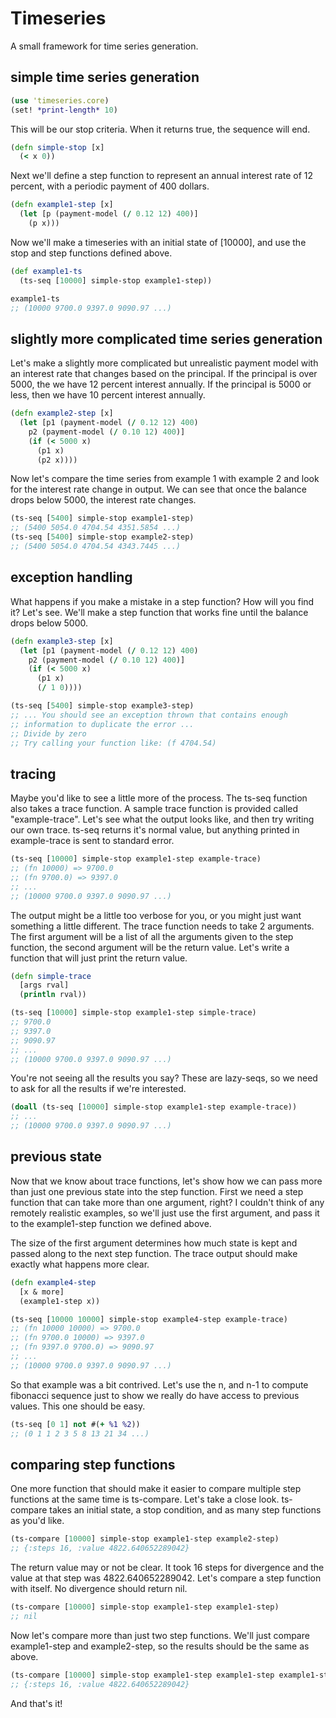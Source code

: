 # Timeseries

A small framework for time series generation.

## simple time series generation

```clojure
(use 'timeseries.core)
(set! *print-length* 10)
```

This will be our stop criteria. When it returns true, the sequence will end.

```clojure
(defn simple-stop [x]
  (< x 0))
```

Next we'll define a step function to represent an annual interest rate
of 12 percent, with a periodic payment of 400 dollars.

```clojure
(defn example1-step [x]
  (let [p (payment-model (/ 0.12 12) 400)]
    (p x)))
```

Now we'll make a timeseries with an initial state of [10000], and
use the stop and step functions defined above.

```clojure
(def example1-ts
  (ts-seq [10000] simple-stop example1-step))

example1-ts
;; (10000 9700.0 9397.0 9090.97 ...)
```

## slightly more complicated time series generation

Let's make a slightly more complicated but unrealistic payment
model with an interest rate that changes based on the principal.
If the principal is over 5000, the we have 12 percent interest
annually. If the principal is 5000 or less, then we have 10
percent interest annually.

```clojure
(defn example2-step [x]
  (let [p1 (payment-model (/ 0.12 12) 400)
	p2 (payment-model (/ 0.10 12) 400)]
    (if (< 5000 x)
      (p1 x)
      (p2 x))))
```

Now let's compare the time series from example 1 with example 2
and look for the interest rate change in output. We can see
that once the balance drops below 5000, the interest rate
changes.

```clojure
(ts-seq [5400] simple-stop example1-step)
;; (5400 5054.0 4704.54 4351.5854 ...)
(ts-seq [5400] simple-stop example2-step)
;; (5400 5054.0 4704.54 4343.7445 ...)

```

## exception handling

What happens if you make a mistake in a step function?
How will you find it? Let's see. We'll make a step function
that works fine until the balance drops below 5000.

```clojure
(defn example3-step [x]
  (let [p1 (payment-model (/ 0.12 12) 400)
	p2 (payment-model (/ 0.10 12) 400)]
    (if (< 5000 x)
      (p1 x)
      (/ 1 0))))

(ts-seq [5400] simple-stop example3-step)
;; ... You should see an exception thrown that contains enough
;; information to duplicate the error ...
;; Divide by zero
;; Try calling your function like: (f 4704.54)
```

## tracing

Maybe you'd like to see a little more of the process. The
ts-seq function also takes a trace function. A sample trace
function is provided called "example-trace". Let's see what
the output looks like, and then try writing our own trace.
ts-seq returns it's normal value, but anything printed
in example-trace is sent to standard error.

```clojure
(ts-seq [10000] simple-stop example1-step example-trace)
;; (fn 10000) => 9700.0
;; (fn 9700.0) => 9397.0
;; ...
;; (10000 9700.0 9397.0 9090.97 ...)
```

The output might be a little too verbose for you, or you might
just want something a little different. The trace function
needs to take 2 arguments. The first argument will be a list of all
the arguments given to the step function, the second argument will
be the return value. Let's write a function that will just print
the return value.

```clojure
(defn simple-trace
  [args rval]
  (println rval))

(ts-seq [10000] simple-stop example1-step simple-trace)
;; 9700.0
;; 9397.0
;; 9090.97
;; ...
;; (10000 9700.0 9397.0 9090.97 ...)
```

You're not seeing all the results you say? These are lazy-seqs, so
we need to ask for all the results if we're interested.
```clojure
(doall (ts-seq [10000] simple-stop example1-step example-trace))
;; ...
;; (10000 9700.0 9397.0 9090.97 ...)
```

## previous state

Now that we know about trace functions, let's show how we can pass
more than just one previous state into the step function. First we
need a step function that can take more than one argument, right?
I couldn't think of any remotely realistic examples, so we'll just
use the first argument, and pass it to the example1-step function
we defined above.

The size of the first argument determines how much state is kept
and passed along to the next step function. The trace output should
make exactly what happens more clear. 

```clojure
(defn example4-step
  [x & more]
  (example1-step x))

(ts-seq [10000 10000] simple-stop example4-step example-trace)
;; (fn 10000 10000) => 9700.0
;; (fn 9700.0 10000) => 9397.0
;; (fn 9397.0 9700.0) => 9090.97
;; ...
;; (10000 9700.0 9397.0 9090.97 ...)
```

So that example was a bit contrived. Let's use the n, and n-1 to
compute fibonacci sequence just to show we really do have access
to previous values. This one should be easy.

```clojure
(ts-seq [0 1] not #(+ %1 %2))
;; (0 1 1 2 3 5 8 13 21 34 ...)
```

## comparing step functions

One more function that should make it easier to compare multiple
step functions at the same time is ts-compare. Let's take a close
look. ts-compare takes an initial state, a stop condition, and as
many step functions as you'd like.

```clojure
(ts-compare [10000] simple-stop example1-step example2-step)
;; {:steps 16, :value 4822.640652289042}
```

The return value may or not be clear. It took 16 steps for divergence
and the value at that step was 4822.640652289042.
Let's compare a step function with itself. No divergence should return
nil.

```clojure
(ts-compare [10000] simple-stop example1-step example1-step)
;; nil
```

Now let's compare more than just two step functions. We'll just compare
example1-step and example2-step, so the results should be the same
as above.

```clojure
(ts-compare [10000] simple-stop example1-step example1-step example1-step example2-step)
;; {:steps 16, :value 4822.640652289042}
```
And that's it!
